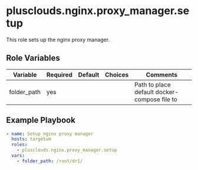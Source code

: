# plusclouds.nginx.proxy_manager.setup

This role sets up the nginx proxy manager.

## Role Variables

| Variable    | Required | Default | Choices | Comments                                     |
| ----------- | -------- | ------- | ------- | -------------------------------------------- |
| folder_path | yes      |         |         | Path to place default docker-compose file to |

## Example Playbook

```yaml
- name: Setup nginx proxy manager
  hosts: targetvm
  roles:
    - plusclouds.nginx.proxy_manager.setup
  vars:
    - folder_path: /root/dr1/
```
